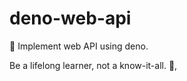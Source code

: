 # deno-web-api
🔭 Implement web API using deno.


<!-- INSPIRATIONAL_QUOTE_START -->
Be a lifelong learner, not a know-it-all.
👀,
<!-- INSPIRATIONAL_QUOTE_END -->
